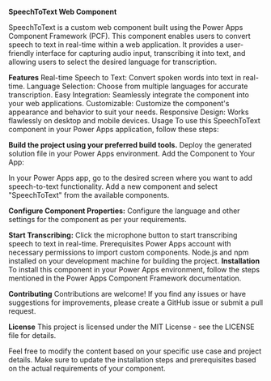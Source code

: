 **SpeechToText Web Component**

SpeechToText is a custom web component built using the Power Apps Component Framework (PCF). This component enables users to convert speech to text in real-time within a web application. It provides a user-friendly interface for capturing audio input, transcribing it into text, and allowing users to select the desired language for transcription.

**Features**
Real-time Speech to Text: Convert spoken words into text in real-time.
Language Selection: Choose from multiple languages for accurate transcription.
Easy Integration: Seamlessly integrate the component into your web applications.
Customizable: Customize the component's appearance and behavior to suit your needs.
Responsive Design: Works flawlessly on desktop and mobile devices.
Usage
To use this SpeechToText component in your Power Apps application, follow these steps:

**Build the project using your preferred build tools.**
Deploy the generated solution file in your Power Apps environment.
Add the Component to Your App:

In your Power Apps app, go to the desired screen where you want to add speech-to-text functionality.
Add a new component and select "SpeechToText" from the available components.

**Configure Component Properties:**
Configure the language and other settings for the component as per your requirements.

**Start Transcribing:**
Click the microphone button to start transcribing speech to text in real-time.
Prerequisites
Power Apps account with necessary permissions to import custom components.
Node.js and npm installed on your development machine for building the project.
**Installation**
To install this component in your Power Apps environment, follow the steps mentioned in the Power Apps Component Framework documentation.

**Contributing**
Contributions are welcome! If you find any issues or have suggestions for improvements, please create a GitHub issue or submit a pull request.

**License**
This project is licensed under the MIT License - see the LICENSE file for details.

Feel free to modify the content based on your specific use case and project details. Make sure to update the installation steps and prerequisites based on the actual requirements of your component.
